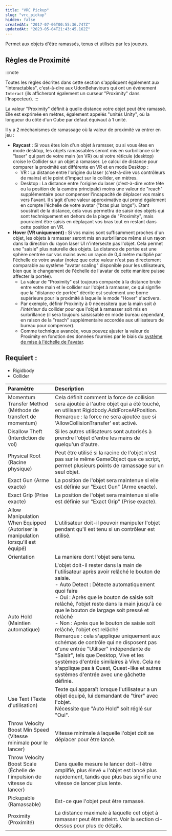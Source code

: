 ```yaml
---
title: "VRC Pickup"
slug: "vrc_pickup"
hidden: false
createdAt: "2017-07-06T00:55:36.747Z"
updatedAt: "2023-05-04T21:43:45.162Z"
---
```

Permet aux objets d'être ramassés, tenus et utilisés par les joueurs.

## Règles de Proximité

:::note

Toutes les règles décrites dans cette section s'appliquent également aux "Interactables", c'est-à-dire aux UdonBehaviours qui ont un événement `Interact` (ils afficheront également un curseur "Proximity" dans l'Inspecteur).
:::

La valeur "Proximity" définit à quelle distance votre objet peut être ramassé. Elle est exprimée en mètres, également appelés "unités Unity", où la longueur du côté d'un Cube par défaut équivaut à 1 unité.

Il y a 2 méchanismes de ramassage où la valeur de proximité va entrer en jeu :

- **Raycast** : Si vous êtes loin d'un objet à ramsser, ou si vous êtes en mode desktop, les objets ramassables seront mis en surbrillance si le "laser" qui part de votre main (en VR) ou si votre réticule (desktop) croise le Collider sur un objet à ramasser. Le calcul de distance pour comparer la proximité est différente en VR et en mode Desktop :
    - VR : La distance entre l'origine du laser (c'est-à-dire vos contrôleurs de mains) et le point d'impact sur le collider, en mètres.
    - Desktop : La distance entre l'origine du laser (c'est-à-dire votre tête ou la position de la caméra principale) moins une valeur de "reach" supplémentaire pour compenser l'incapacité de déplacer vos mains vers l'avant. Il s'agit d'une valeur approximative qui prend également en compte l'échelle de votre avatar ("bras plus longs"). Étant soustrait de la distance, cela vous permettra de saisir des objets qui sont techniquement en dehors de la plage de "Proximity", mais pourraient être saisis en déplaçant vos bras tout en restant dans cette position en VR.
- **Hover (VR uniquement) :** Si vos mains sont suffisamment proches d'un objet, les objets à ramasser seront mis en surbrillance même si un rayon dans la direction du rayon laser UI n'intersecte pas l'objet. Cela permet une "saisie" plus naturelle des objets. La distance de portée est une sphère centrée sur vos mains avec un rayon de 0,4 mètre multiplié par l'échelle de votre avatar (notez que cette valeur n'est pas directement comparable au système "avatar scaling" disponible pour les utilisateurs, bien que le changement de l'échelle de l'avatar de cette manière puisse affecter la portée).
    - La valeur de "Proximity" est toujours comparée à la distance brute entre votre main et le collider sur l'objet à ramasser, ce qui signifie que la "distance de portée" décrite est seulement une borne supérieure pour la proximité à laquelle le mode "Hover" s'activera.
    - Par exemple, définir Proximity à 0 nécessitera que la main soit _à l'intérieur_ du collider pour que l'objet à ramasser soit mis en surbrillance (il sera toujours saisissable en mode bureau cependant, en raison de la "reach" supplémentaire accordée aux utilisateurs de bureau pour compenser).
    - Comme technique avancée, vous pouvez ajuster la valeur de Proximity en fonction des données fournies par le biais du [système de mise à l'échelle de l'avatar](/worlds/udon/players/player-avatar-scaling).

## Requiert :

- Rigidbody
- Collider

| Paramètre | Description |
| :-- | :--|
| Momentum Transfer Method (Méthode de transfert de momentum) | Cela définit comment la force de collision sera ajoutée à l'autre objet qui a été touché, en utilisant Rigidbody.AddForceAtPosition.<br />Remarque : la force ne sera ajoutée que si 'AllowCollisionTransfer' est activé.                                                                                                                                                                                                                                                                                                                                                                         |
| Disallow Theft (Interdiction de vol) | Si les autres utilisateurs sont autorisés à prendre l'objet d'entre les mains de quelqu'un d'autre.                                                                                                                                                                                                                                                                                                                                                                                                                                       |
| Physical Root (Racine physique) | Peut être utilisé si la racine de l'objet n'est pas sur le même GameObject que ce script, permet plusieurs points de ramassage sur un seul objet.                                                                                                                                                                                                                                                                                                                                                                                                                                    |
| Exact Gun (Arme exacte) | La position de l'objet sera maintenue si elle est définie sur "Exact Gun" (Arme exacte).                                                                                                                                                                                                                                                                                                                                                                                                                                                                                            |
| Exact Grip (Prise exacte) | La position de l'objet sera maintenue si elle est définie sur "Exact Grip" (Prise exacte).                                                                                                                                                                                                                                                                                                                                                                                                                                                                                          |
| Allow Manipulation When Equipped (Autoriser la manipulation lorsqu'il est équipé) | L'utilisateur doit-il pouvoir manipuler l'objet pendant qu'il est tenu si un contrôleur est utilisé.                                                                                                                                                                                                                                                                                                                                                                                                                                                                               |
| Orientation | La manière dont l'objet sera tenu.                                                                                                                                                                                                                                                                                                                                                                                                                                                                                                                                               |
| Auto Hold (Maintien automatique) | L'objet doit-il rester dans la main de l'utilisateur après avoir relâché le bouton de saisie.<br />- Auto Detect : Détecte automatiquement quoi faire<br />- Oui : Après que le bouton de saisie soit relâché, l'objet reste dans la main jusqu'à ce que le bouton de largage soit pressé et relâché<br />- Non : Après que le bouton de saisie soit relâché, l'objet est relâché<br />Remarque : cela s'applique uniquement aux schémas de contrôle qui ne disposent pas d'une entrée "Utiliser" indépendante de "Saisir", tels que Desktop, Vive et les systèmes d'entrée similaires à Vive. Cela ne s'applique pas à Quest, Quest-like et autres systèmes d'entrée avec une gâchette définie. |
| Use Text (Texte d'utilisation) | Texte qui apparaît lorsque l'utilisateur a un objet équipé, lui demandant de "tirer" avec l'objet.<br />Nécessite que "Auto Hold" soit réglé sur "Oui".                                                                                                                                                                                                                                                                                                                                                                                                                                |
| Throw Velocity Boost Min Speed (Vitesse minimale pour le lancer) | Vitesse minimale à laquelle l'objet doit se déplacer pour être lancé.                                                                                                                                                                                                                                                                                                                                                                                                                                                                                                               |
| Throw Velocity Boost Scale (Échelle de l'impulsion de vitesse du lancer) | Dans quelle mesure le lancer doit-il être amplifié, plus élevé = l'objet est lancé plus rapidement, tandis que plus bas signifie une vitesse de lancer plus lente.                                                                                                                                                                                                                                                                                                                                                                                                              |
| Pickupable (Ramassable) | Est-ce que l'objet peut être ramassé.                                                                                                                                                                                                                                                                                                                                                                                                                                                                                                                                          |
| Proximity (Proximité) | La distance maximale à laquelle cet objet à ramasser peut être atteint. Voir la section ci-dessus pour plus de détails. |